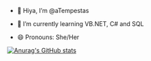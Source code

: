 - 👋 Hiya, I’m @aTempestas
<!--- - 👀 I’m interested in ... --->
- 🌱 I’m currently learning VB.NET, C# and SQL
<!--- - 💞️ I’m looking to collaborate on ... --->
<!--- - 📫 How to reach me ... --->
- 😄 Pronouns: She/Her
<!--- - ⚡ Fun fact: ... --->

<!---
aTempestas/aTempestas is a ✨ special ✨ repository because its `README.md` (this file) appears on your GitHub profile.
You can click the Preview link to take a look at your changes.
--->

[![Anurag's GitHub stats](https://github-readme-stats.vercel.app/api?username=aTempestas&theme=gruvbox)](https://github.com/anuraghazra/github-readme-stats)
